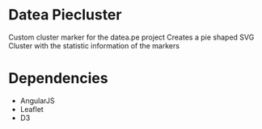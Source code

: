 Datea Piecluster
================

Custom cluster marker for the datea.pe project
Creates a pie shaped SVG Cluster with the statistic information of the markers

Dependencies
============

- AngularJS
- Leaflet
- D3